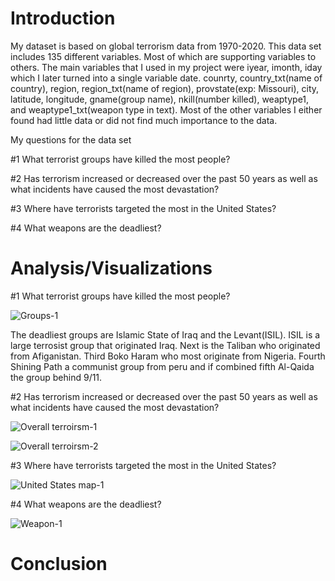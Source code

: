 # Introduction

My dataset is based on global terrorism data from 1970-2020. This data set includes 135 different variables. Most of which are supporting variables to others. The main variables that I used in my project were iyear, imonth, iday which I later turned into a single variable date. counrty, country_txt(name of country), region, region_txt(name of region), provstate(exp: Missouri), city, latitude, longitude, gname(group name), nkill(number killed), weaptype1, and  weaptype1_txt(weapon type in text). Most of the other variables I either found had little data or did not find much importance to the data.

My questions for the data set

#1 What terrorist groups have killed the most people?

#2 Has terrorism increased or decreased over the past 50 years as well as what incidents have caused the most devastation?

#3 Where have terrorists targeted the most in the United States?

#4 What weapons are the deadliest?

# Analysis/Visualizations
#1 What terrorist groups have killed the most people?

![Groups-1](https://user-images.githubusercontent.com/95449976/206343674-b25b798d-74ef-40f6-aaa8-c78fccd4d5e9.png)

The deadliest groups are Islamic State of Iraq and the Levant(ISIL). ISIL is a large terrosist group that originated Iraq. Next is the Taliban who originated from Afiganistan. Third Boko Haram who most originate from Nigeria. Fourth Shining Path a communist group from peru and if combined fifth Al-Qaida the group behind 9/11.

#2 Has terrorism increased or decreased over the past 50 years as well as what incidents have caused the most devastation?

![Overall terroirsm-1](https://user-images.githubusercontent.com/95449976/206345605-348bf63d-14ca-4470-904e-c9b857395367.png)

![Overall terroirsm-2](https://user-images.githubusercontent.com/95449976/206345663-b1c3446e-49e8-4049-b198-64069345ac7b.png)

#3 Where have terrorists targeted the most in the United States?

![United States map-1](https://user-images.githubusercontent.com/95449976/206345864-f025309b-d5e3-4525-8bd5-c9b9a1f3b29e.png)

#4 What weapons are the deadliest?

![Weapon-1](https://user-images.githubusercontent.com/95449976/206345924-711592f6-9005-4213-ad97-36c924b9f012.png)

# Conclusion



